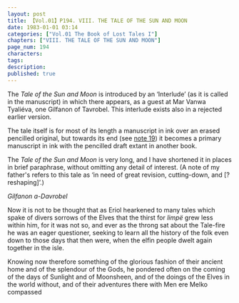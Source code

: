 ```yaml
---
layout: post
title: 【Vol.01】P194. VIII. THE TALE OF THE SUN AND MOON
date: 1983-01-01 03:14
categories: ["Vol.01 The Book of Lost Tales I"]
chapters: ["VIII. THE TALE OF THE SUN AND MOON"]
page_num: 194
characters: 
tags: 
description: 
published: true
---
```


The <I>Tale of the Sun and Moon</I> is introduced by an ‘Interlude’ (as it is called in the manuscript) in which there appears, as a guest at Mar Vanwa Tyaliéva, one Gilfanon of Tavrobel. This interlude exists also in a rejected earlier version.

The tale itself is for most of its length a manuscript in ink over an erased pencilled original, but towards its end (see [note 19]({{site.baseurl}}/vol01-p220)) it becomes a primary manuscript in ink with the pencilled draft extant in another book.

The <I>Tale of the Sun and Moon</I> is very long, and I have shortened it in places in brief paraphrase, without omitting any detail of interest. (A note of my father's refers to this tale as ‘in need of great revision, cutting-down, and [?reshaping]’.)

<I>Gilfanon a-Davrobel</I>

Now it is not to be thought that as Eriol hearkened to many tales which spake of divers sorrows of the Elves that the thirst for <I>limpë</I> grew less within him, for it was not so, and ever as the throng sat about the Tale-fire he was an eager questioner, seeking to learn all the history of the folk even down to those days that then were, when the elfin people dwelt again together in the isle.

Knowing now therefore something of the glorious fashion of their ancient home and of the splendour of the Gods, he pondered often on the coming of the days of Sunlight and of Moonsheen, and of the doings of the Elves in the world without, and of their adventures there with Men ere Melko compassed


